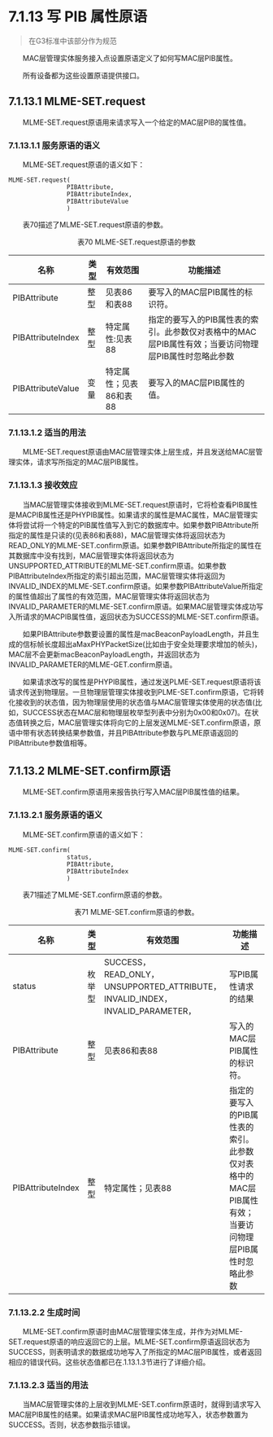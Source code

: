 # 7.1.13 写 PIB 属性原语
>在G3标准中该部分作为规范

　　MAC层管理实体服务接入点设置原语定义了如何写MAC层PIB属性。

　　所有设备都为这些设置原语提供接口。

## 7.1.13.1 MLME-SET.request
　　MLME-SET.request原语用来请求写入一个给定的MAC层PIB的属性值。

### 7.1.13.1.1 服务原语的语义
　　MLME-SET.request原语的语义如下：
```
MLME-SET.request(
                PIBAttribute,
                PIBAttributeIndex,
                PIBAttributeValue
                )
```
　　表70描述了MLME-SET.request原语的参数。

<center>表70 MLME-SET.request原语的参数</center>

名称|类型|有效范围|功能描述
----|----|----|----
PIBAttribute|整型|见表86和表88|要写入的MAC层PIB属性的标识符。
PIBAttributeIndex|整型|特定属性:见表88|指定的要写入的PIB属性表的索引。此参数仅对表格中的MAC层PIB属性有效；当要访问物理层PIB属性时忽略此参数
PIBAttributeValue|变量|特定属性；见表86和表88|要写入的MAC层PIB属性的值。

### 7.1.13.1.2 适当的用法
　　MLME-SET.request原语由MAC层管理实体上层生成，并且发送给MAC层管理实体，请求写所指定的MAC层PIB属性。

### 7.1.13.1.3 接收效应
　　当MAC层管理实体接收到MLME-SET.request原语时，它将检查看PIB属性是MACPIB属性还是PHYPIB属性。如果请求的属性是MAC属性，MAC层管理实体将尝试将一个特定的PIB属性值写入到它的数据库中。如果参数PIBAttribute所指定的属性是只读的(见表86和表88)，MAC层管理实体将返回状态为READ_ONLY的MLME-SET.confirm原语。如果参数PIBAttribute所指定的属性在其数据库中没有找到，MAC层管理实体将返回状态为
UNSUPPORTED_ATTRIBUTE的MLME-SET.confirm原语。如果参数PIBAttributeIndex所指定的索引超出范围，MAC层管理实体将返回为INVALID_INDEX的MLME-SET.confirm原语。如果参数PIBAttributeValue所指定的属性值超出了属性的有效范围，MAC层管理实体将返回状态为INVALID_PARAMETER的MLME-SET.confirm原语。如果MAC层管理实体成功写入所请求的MACPIB属性值，返回状态为SUCCESS的MLME-SET.confirm原语。

　　如果PIBAttribute参数要设置的属性是macBeaconPayloadLength，并且生成的信标帧长度超出aMaxPHYPacketSize(比如由于安全处理要求增加的帧头)，MAC层不会更新macBeaconPayloadLength，并返回状态为INVALID_PARAMETER的MLME-GET.confirm原语。

　　如果请求改写的属性是PHYPIB属性，通过发送PLME-SET.request原语将该请求传送到物理层。一旦物理层管理实体接收到PLME-SET.confirm原语，它将转化接收到的状态值，因为物理层使用的状态值与MAC层管理实体使用的状态值(比如，SUCCESS状态在MAC层和物理层枚举型列表中分别为0x00和0x07)。在状态值转换之后，MAC层管理实体将向它的上层发送MLME-SET.confirm原语，原语中带有状态转换结果参数值，并且PIBAttribute参数与PLME原语返回的PIBAttribute参数值相等。

## 7.1.13.2 MLME-SET.confirm原语
　　MLME-SET.confirm原语用来报告执行写入MAC层PIB属性值的结果。

### 7.1.13.2.1 服务原语的语义
　　MLME-SET.confirm原语的语义如下：
```
MLME-SET.confirm(
                status,
                PIBAttribute,
                PIBAttributeIndex
                )
```
　　表71描述了MLME-SET.confirm原语的参数。
<center>表71 MLME-SET.confirm原语的参数。</center>

名称|类型|有效范围|功能描述
----|----|----|----
status|枚举型|SUCCESS，<br>READ_ONLY，<br>UNSUPPORTED_ATTRIBUTE，<br>INVALID_INDEX，<br>INVALID_PARAMETER，|写PIB属性请求的结果
PIBAttribute|整型|见表86和表88|写入的MAC层PIB属性的标识符。
PIBAttributeIndex|整型|特定属性；见表88|指定的要写入的PIB属性表的索引。此参数仅对表格中的MAC层PIB属性有效；当要访问物理层PIB属性时忽略此参数

### 7.1.13.2.2 生成时间
　　MLME-SET.confirm原语时由MAC层管理实体生成，并作为对MLME-SET.request原语的响应返回它的上层。MLME-SET.confirm原语返回状态为SUCCESS，则表明请求的数据成功地写入了所指定的MAC层PIB属性，或者返回相应的错误代码。这些状态值都已在.1.13.1.3节进行了详细介绍。

### 7.1.13.2.3 适当的用法
　　当MAC层管理实体的上层收到MLME-SET.confirm原语时，就得到请求写入MAC层PIB属性的结果。如果请求MAC层PIB属性成功地写入，状态参数置为SUCCESS。否则，状态参数指示错误。
